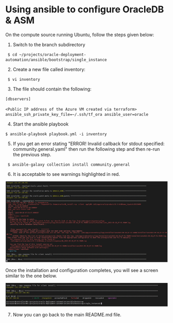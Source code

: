 # Using ansible to configure OracleDB & ASM

On the compute source running Ubuntu, follow the steps given below:

1. Switch to the branch subdirectory
```
 $ cd ~/projects/oracle-deployment-automation/ansible/bootstrap/single_instance
```

2. Create a new file called inventory:
```
 $ vi inventory
```

3. The file should contain the following:

```
[dbservers]

<Public IP address of the Azure VM created via terraform>  ansible_ssh_private_key_file=~/.ssh/tf_ora ansible_user=oracle
```

4. Start the ansible playbook
```
$ ansible-playbook playbook.yml -i inventory
```

5. If you get an error stating "ERROR! Invalid callback for stdout specified: community.general.yaml" then run the following step and then re-run the previous step.
```
 $ ansible-galaxy collection install community.general
```

6. It is acceptable to see warnings highlighted in red.

<img src="documentation\warnings.jpg" />

Once the installation and configuration completes, you will see a screen similar to the one below. 

<img src="documentation\complete.jpg" />



7. Now you can go back to the main README.md file.



